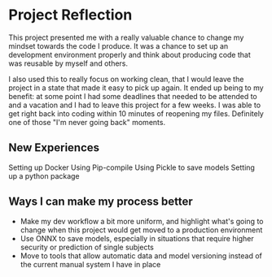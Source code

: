 # Project Reflection

This project presented me with a really valuable chance to change my mindset towards the code I produce. It was a chance to set up an development environment properly and think about producing code that was reusable by myself and others.

I also used this to really focus on working clean, that I would leave the project in a state that made it easy to pick up again. It ended up being to my benefit: at some point I had some deadlines that needed to be attended to and a vacation and I had to leave this project for a few weeks. I was able to get right back into coding within 10 minutes of reopening my files. Definitely one of those "I'm never going back" moments.

## New Experiences

Setting up Docker
Using Pip-compile
Using Pickle to save models
Setting up a python package

## Ways I can make my process better

* Make my dev workflow a bit more uniform, and highlight what's going to change when this project would get moved to a production environment
* Use ONNX to save models, especially in situations that require higher security or prediction of single subjects
* Move to tools that allow automatic data and model versioning instead of the current manual system I have in place
